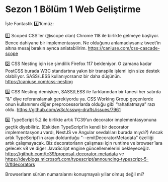 # **Sezon 1 Bölüm 1** Web Geliştirme

İşte Fantastik 4️⃣’lümüz:

1️⃣ Scoped CSS’ler (@scope olan) Chrome 118 ile birlikte gelmeye başlıyor. Bence
dahiyane bir implementasyon. Ne olduğunu anlamadıysanız tweet’in altına mesaj
bırakın ayrıca anlatabilirim. https://caniuse.com/css-cascade-scope

2️⃣ CSS Nesting için ise şimdilik Firefox 117 bekleniyor. O zamana kadar PostCSS
burada W3C standartına yakın bir transpile işlemi için size destek olabiliyor.
SASS/LESS kullanıyorsanız bir daha düşünün. https://caniuse.com/css-nesting

3️⃣ CSS Nesting demişken, SASS/LESS ile farklarından bir tanesi her satırda “&”
diye referanslamak gerekiyordu ya. CSS Working Group geçenlerde onun kullanımını
diğer preprocessorlarda olduğu gibi “rahatlatmaya” razı oldu.
https://github.com/w3c/csswg-drafts/issues/7961

4️⃣ TypeScript 5.2 ile birlikte artık TC39’un decorator implementasyonuna geçtik
diyebiliriz. (Eskiden TypeScript’in kendi bir decorator implementasyonu vardı,
NestJS ve Angular sevdalıları burada mıydı?) Ancak artık TypeScript’in arayı
doldurduğu “--emitDecoratorMetadata” özelliği artık çalışmayacak. Biz
decoratorların çalışması için runtime ve browser’lara gelecek v8 ve diğer
JavaScript engine güncellemelerini bekleyeceğiz.
https://github.com/tc39/proposal-decorator-metadata ve
https://devblogs.microsoft.com/typescript/announcing-typescript-5-0/#decorators

Browserların sürüm numaralarını konuşmayalı yıllar olmuş değil mi?
